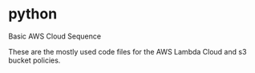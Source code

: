 # python
Basic AWS Cloud Sequence

These are the mostly used code files for the AWS Lambda Cloud and s3 bucket policies.